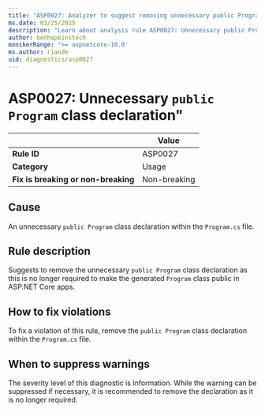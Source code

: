 ```yaml
---
title: "ASP0027: Analyzer to suggest removing unnecessary public Program class declaration" 
ms.date: 03/25/2025
description: "Learn about analysis rule ASP0027: Unnecessary public Program class declaration"
author: benhopkinstech
monikerRange: '>= aspnetcore-10.0'
ms.author: riande
uid: diagnostics/asp0027
---
```

# ASP0027: Unnecessary `public Program` class declaration"

|                                     | Value        |
| -                                   | -            |
| **Rule ID**                         | ASP0027      |
| **Category**                        | Usage        |
| **Fix is breaking or non-breaking** | Non-breaking |

## Cause

An unnecessary `public Program` class declaration within the `Program.cs` file.

## Rule description

Suggests to remove the unnecessary `public Program` class declaration as this is no longer required to make the generated `Program` class public in ASP.NET Core apps.

## How to fix violations

To fix a violation of this rule, remove the `public Program` class declaration within the `Program.cs` file.

## When to suppress warnings

The severity level of this diagnostic is Information. While the warning can be suppressed if necessary, it is recommended to remove the declaration as it is no longer required.
